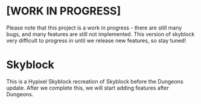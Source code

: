 # [WORK IN PROGRESS]
Please note that this project is a work in progress - there are still many bugs, and many features are still not implemented. This version of skyblock very difficult to progress in until we release new features, so stay tuned!

# Skyblock
This is a Hypixel Skyblock recreation of Skyblock before the Dungeons update. After we complete this, we will start adding features after Dungeons.